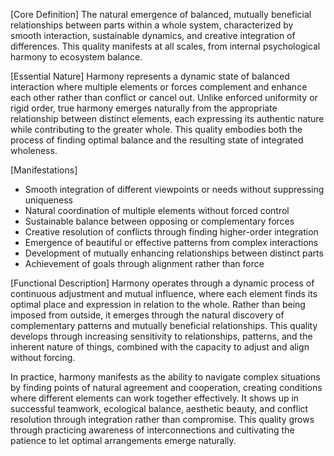 [Core Definition]
The natural emergence of balanced, mutually beneficial relationships between parts within a whole system, characterized by smooth interaction, sustainable dynamics, and creative integration of differences. This quality manifests at all scales, from internal psychological harmony to ecosystem balance.

[Essential Nature]
Harmony represents a dynamic state of balanced interaction where multiple elements or forces complement and enhance each other rather than conflict or cancel out. Unlike enforced uniformity or rigid order, true harmony emerges naturally from the appropriate relationship between distinct elements, each expressing its authentic nature while contributing to the greater whole. This quality embodies both the process of finding optimal balance and the resulting state of integrated wholeness.

[Manifestations]
- Smooth integration of different viewpoints or needs without suppressing uniqueness
- Natural coordination of multiple elements without forced control
- Sustainable balance between opposing or complementary forces
- Creative resolution of conflicts through finding higher-order integration
- Emergence of beautiful or effective patterns from complex interactions
- Development of mutually enhancing relationships between distinct parts
- Achievement of goals through alignment rather than force

[Functional Description]
Harmony operates through a dynamic process of continuous adjustment and mutual influence, where each element finds its optimal place and expression in relation to the whole. Rather than being imposed from outside, it emerges through the natural discovery of complementary patterns and mutually beneficial relationships. This quality develops through increasing sensitivity to relationships, patterns, and the inherent nature of things, combined with the capacity to adjust and align without forcing.

In practice, harmony manifests as the ability to navigate complex situations by finding points of natural agreement and cooperation, creating conditions where different elements can work together effectively. It shows up in successful teamwork, ecological balance, aesthetic beauty, and conflict resolution through integration rather than compromise. This quality grows through practicing awareness of interconnections and cultivating the patience to let optimal arrangements emerge naturally.
